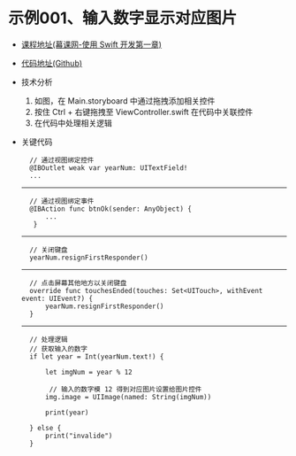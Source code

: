 # 示例001、输入数字显示对应图片

- <a target="_blank" href="http://www.imooc.com/view/173">课程地址(幕课网-使用 Swift 开发第一章) </a>

- <a target="_blank" href="https://github.com/itCatface/IOS-001_ChinaZodiac">代码地址(Github) </a>

- 技术分析

	<!--![](https://github.com/itCatface/IOS-001_ChinaZodiac/blob/master/images/001-01.jpg?raw=true)-->
	
	1. 如图，在 Main.storyboard 中通过拖拽添加相关控件
	2. 按住 Ctrl + 右键拖拽至 ViewController.swift 在代码中关联控件
	3. 在代码中处理相关逻辑

- 关键代码

		// 通过视图绑定控件
	    @IBOutlet weak var yearNum: UITextField!
	    ...
	    
		
	---
	
		// 通过视图绑定事件
	    @IBAction func btnOk(sender: AnyObject) {
		 	...
		 }
		
	---
		
		// 关闭键盘
		yearNum.resignFirstResponder()	
		
	---
	
		// 点击屏幕其他地方以关闭键盘
	    override func touchesEnded(touches: Set<UITouch>, withEvent event: UIEvent?) {
	        yearNum.resignFirstResponder()
	    }
	    
	---
	
		// 处理逻辑
		// 获取输入的数字
		if let year = Int(yearNum.text!) {
            
            let imgNum = year % 12
            
             // 输入的数字模 12 得到对应图片设置给图片控件
            img.image = UIImage(named: String(imgNum))
            
            print(year)
            
        } else {
            print("invalide")
        }


